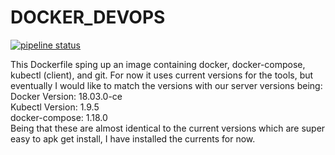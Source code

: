 # DOCKER_DEVOPS

[![pipeline status](https://gitlab.com/sdsc-rds/holonet/docker-devops/badges/master/pipeline.svg)](https://gitlab.com/sdsc-rds/holonet/docker-devops/commits/master) 

This Dockerfile sping up an image containing docker, docker-compose, kubectl (client), and git.  For now it uses current versions for the tools, but eventually I would like to match the versions with our server versions being:  
Docker Version: 18.03.0-ce  
Kubectl Version: 1.9.5  
docker-compose: 1.18.0  
Being that these are almost identical to the current versions which are super easy to apk get install, I have installed the currents for now.
